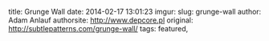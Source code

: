 title: Grunge Wall
date: 2014-02-17 13:01:23
imgur: 
slug: grunge-wall
author: Adam Anlauf
authorsite: http://www.depcore.pl
original: http://subtlepatterns.com/grunge-wall/
tags: featured,
